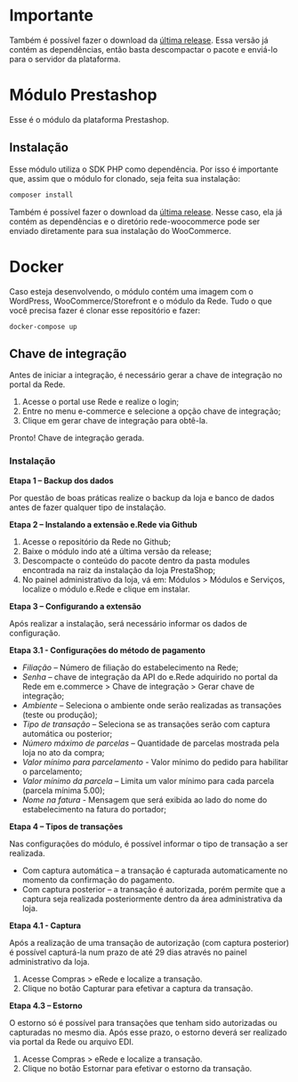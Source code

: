 # Importante

Também é possível fazer o download da [última release](https://github.com/DevelopersRede/prestashop/releases/latest/download/prestashop.zip). Essa versão já contém as dependências, então basta descompactar o pacote e enviá-lo para o servidor da plataforma.

# Módulo Prestashop

Esse é o módulo da plataforma Prestashop.

## Instalação

Esse módulo utiliza o SDK PHP como dependência. Por isso é importante que, assim que o módulo for clonado, seja feita sua instalação:

```bash
composer install
```

Também é possível fazer o download da [última release](https://github.com/DevelopersRede/woocommerce/releases/latest). Nesse caso, ela já contém as dependências e o diretório rede-woocommerce pode ser enviado diretamente para sua instalação do WooCommerce.

# Docker

Caso esteja desenvolvendo, o módulo contém uma imagem com o WordPress, WooCommerce/Storefront e o módulo da Rede. Tudo o que você precisa fazer é clonar esse repositório e fazer:

```
docker-compose up
```
## Chave de integração
Antes de iniciar a integração, é necessário gerar a chave de integração no portal da Rede.

1.	Acesse o portal use Rede e realize o login;
2.	Entre no menu e-commerce e selecione a opção chave de integração;
3.	Clique em gerar chave de integração para obtê-la.

Pronto! Chave de integração gerada.

### Instalação

**Etapa 1 – Backup dos dados**

Por questão de boas práticas realize o backup da loja e banco de dados antes de fazer qualquer tipo de instalação.

**Etapa 2 – Instalando a extensão e.Rede via Github**

1.	Acesse o repositório da Rede no Github;
2.	Baixe o módulo indo até a última versão da release;
3.	Descompacte o conteúdo do pacote dentro da pasta modules encontrada na raiz da instalação da loja PrestaShop;
4.	No painel administrativo da loja, vá em: Módulos > Módulos e Serviços, localize o módulo e.Rede e clique em instalar.

**Etapa 3 – Configurando a extensão**

Após realizar a instalação, será necessário informar os dados de configuração.

**Etapa 3.1 - Configurações do método de pagamento**

* _Filiação_ – Número de filiação do estabelecimento na Rede;
* _Senha_ – chave de integração da API do e.Rede adquirido no portal da Rede em e.commerce > Chave de integração > Gerar chave de integração;
* _Ambiente_ – Seleciona o ambiente onde serão realizadas as transações (teste ou produção);
* _Tipo de transação_ – Seleciona se as transações serão com captura automática ou posterior;
* _Número máximo de parcelas_ – Quantidade de parcelas mostrada pela loja no ato da compra;
* _Valor mínimo para parcelamento_ - Valor mínimo do pedido para habilitar o parcelamento;
* _Valor mínimo da parcela_ – Limita um valor mínimo para cada parcela (parcela mínima 5.00);
* _Nome na fatura_ - Mensagem que será exibida ao lado do nome do estabelecimento na fatura do portador;


**Etapa 4 – Tipos de transações**

Nas configurações do módulo, é possível informar o tipo de transação a ser realizada.

* Com captura automática – a transação é capturada automaticamente no momento da confirmação do pagamento.
* Com captura posterior – a transação é autorizada, porém permite que a captura seja realizada posteriormente dentro da área administrativa da loja.


**Etapa 4.1 - Captura**

Após a realização de uma transação de autorização (com captura posterior) é possível capturá-la num prazo de até 29 dias através no painel administrativo da loja.

1.	Acesse Compras > eRede e localize a transação.
2.	Clique no botão Capturar para efetivar a captura da transação.

**Etapa 4.3 – Estorno**

O estorno só é possível para transações que tenham sido autorizadas ou capturadas no mesmo dia. Após esse prazo, o estorno deverá ser realizado via portal da Rede ou arquivo EDI.

1.	Acesse Compras > eRede e localize a transação.
2.	Clique no botão Estornar para efetivar o estorno da transação.



